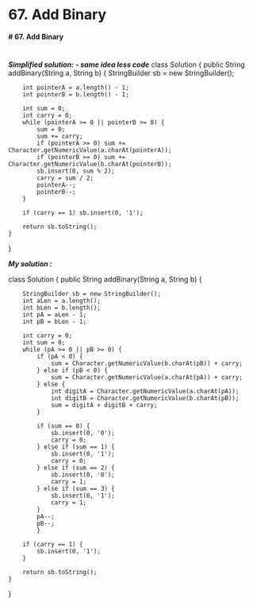 # 67. Add Binary

**# 67. Add Binary**

# 

**_Simplified solution: - same idea less code_**
class Solution {
    public String addBinary(String a, String b) {
        StringBuilder sb = new StringBuilder();
        
        int pointerA = a.length() - 1;
        int pointerB = b.length() - 1;
        
        int sum = 0;
        int carry = 0;
        while (pointerA >= 0 || pointerB >= 0) {
            sum = 0;
            sum += carry;
            if (pointerA >= 0) sum += Character.getNumericValue(a.charAt(pointerA));
            if (pointerB >= 0) sum += Character.getNumericValue(b.charAt(pointerB));
            sb.insert(0, sum % 2);
            carry = sum / 2;
            pointerA--;
            pointerB--;
        }
        
        if (carry == 1) sb.insert(0, '1');
        
        return sb.toString();
    }
}

**_My solution :_**

class Solution {
    public String addBinary(String a, String b) {

        StringBuilder sb = new StringBuilder();
        int aLen = a.length();
        int bLen = b.length();
        int pA = aLen - 1;
        int pB = bLen - 1;
        
        int carry = 0;
        int sum = 0;
        while (pA >= 0 || pB >= 0) {
            if (pA < 0) {
                sum = Character.getNumericValue(b.charAt(pB)) + carry;
            } else if (pB < 0) {
                sum = Character.getNumericValue(a.charAt(pA)) + carry;
            } else {
                int digitA = Character.getNumericValue(a.charAt(pA));
                int digitB = Character.getNumericValue(b.charAt(pB));
                sum = digitA + digitB + carry;
            }
                       
            if (sum == 0) {
                sb.insert(0, '0');
                carry = 0;
            } else if (sum == 1) {
                sb.insert(0, '1');
                carry = 0;
            } else if (sum == 2) {
                sb.insert(0, '0');
                carry = 1;
            } else if (sum == 3) {
                sb.insert(0, '1');
                carry = 1;
            }
            pA--;
            pB--;  
            }       
        
        if (carry == 1) {
            sb.insert(0, '1');
        }
        
        return sb.toString();
    }
}
